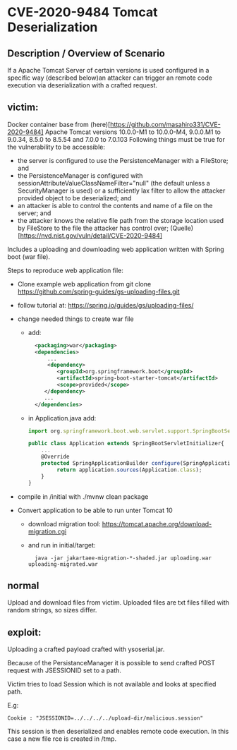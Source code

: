 # CVE-2020-9484 Tomcat Deserialization

## Description / Overview of Scenario

If a Apache Tomcat Server of certain versions is used configured in a specific way (described below)an attacker can trigger an remote code execution via deserialization with a crafted request.

## victim:

Docker container base from (here)[https://github.com/masahiro331/CVE-2020-9484]
Apache Tomcat versions 10.0.0-M1 to 10.0.0-M4, 9.0.0.M1 to 9.0.34, 8.5.0 to 8.5.54 and 7.0.0 to 7.0.103
Following things must be true for the vulnerability to be accessible:
* the server is configured to use the PersistenceManager with a FileStore; and
* the PersistenceManager is configured with sessionAttributeValueClassNameFilter="null" (the default unless a SecurityManager is used) or a sufficiently lax filter to allow the attacker provided object to be deserialized; and
* an attacker is able to control the contents and name of a file on the server; and
* the attacker knows the relative file path from the storage location used by FileStore to the file the attacker has control over;
    (Quelle)[https://nvd.nist.gov/vuln/detail/CVE-2020-9484]

Includes a uploading and downloading web application written with Spring boot (war file).

Steps to reproduce web application file:

* Clone example web application from 
    git clone https://github.com/spring-guides/gs-uploading-files.git
* follow tutorial at: https://spring.io/guides/gs/uploading-files/

* change needed things to create war file
    * add:
      ```xml
        <packaging>war</packaging>
        <dependencies>
            ...
            <dependency>
               <groupId>org.springframework.boot</groupId>
               <artifactId>spring-boot-starter-tomcat</artifactId>
               <scope>provided</scope>
           </dependency>
           ...
        </dependencies>
        ```
        
   *  in Application.java add:
        ```javascript
        import org.springframework.boot.web.servlet.support.SpringBootServletInitializer;

        public class Application extends SpringBootServletInitializer{
            ...
            @Override
            protected SpringApplicationBuilder configure(SpringApplicationBuilder application) {
                 return application.sources(Application.class);
            }
        }
        ```


* compile in /initial with ./mvnw clean package

* Convert application to be able to run unter Tomcat 10

    * download migration tool: https://tomcat.apache.org/download-migration.cgi
    * and run in initial/target:
            
            java -jar jakartaee-migration-*-shaded.jar uploading.war uploading-migrated.war 

## normal
Upload and download files from victim.
Uploaded files are txt files filled with random strings, so sizes differ.

## exploit:

Uploading a crafted payload crafted with ysoserial.jar. 

Because of the PersistanceManager it is possible to send crafted POST request with JSESSIONID set to a path.

Victim tries to load Session which is not available and looks at specified path.

E.g: 
    
    Cookie : "JSESSIONID=../../../../upload-dir/malicious.session"
This session is then deserialized and enables remote code execution.
In this case a new file rce is created in /tmp.



